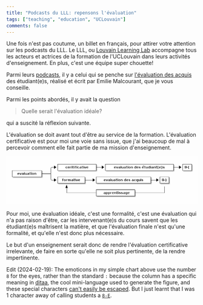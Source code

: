 ```yaml
---
title: "Podcasts du LLL: repensons l'évaluation"
tags: ["teaching", "education", "UCLouvain"]
comments: false
---
```


Une fois n'est pas coutume, un billet en français, pour attirer votre
attention sur les podcasts du LLL. Le LLL, ou [Louvain Learning
Lab](https://uclouvain.be/fr/etudier/lll/a-propos.html) accompagne
tous les acteurs et actrices de la formation de l'UCLouvain dans leurs
activités d'enseignement. En plus, c'est une équipe super chouette!

Parmi leurs
[podcasts](https://uclouvain.be/fr/etudier/lll/les-podcasts-du-lll.html),
il y a celui qui se penche sur [l'évaluation des
acquis](https://www.podcastics.com/podcast/repensons-les-evaluations/)
des étudiant(e)s, réalisé et écrit par Emilie Malcourant, que je vous
conseille.

Parmi les points abordés, il y avait la question

> Quelle serait l'évaluation idéale?

qui a suscité la réflexion suivante.

L'évaluation se doit avant tout d'être au service de la
formation. L'évaluation certificative est pour moi une voie sans
issue, que j'ai beaucoup de mal à percevoir comment elle fait partie
de ma mission d'enseignement.

![Évaluations certificative :-( et formative :-)](/images/eval.png)


Pour moi, une évaluation idéale, c'est une formalité, c'est une
évaluation qui n'a pas raison d'être, car les intervenant(e)s du cours
savent que les étudiant(e)s maîtrisent la matière, et que l'évaluation
finale n'est qu'une formalité, et qu'elle n'est donc plus nécessaire.

Le but d'un enseignement serait donc de rendre l'évaluation
certificative irrelevante, de faire en sorte qu'elle ne soit plus
pertinente, de la rendre impertinente.

Edit (2024-02-19): The emoticons in my simple chart above use the
number `8` for the eyes, rather than the standard `:` because the
column has a specific meaning in
[ditaa](https://github.com/stathissideris/ditaa), the cool
mini-language used to generate the figure, and these special characters
[can't easily be
escaped](https://github.com/stathissideris/ditaa/issues/9). But I just
learnt that I was 1 character away of calling students a
[`8-E`](https://pc.net/emoticons/categories/characters).
